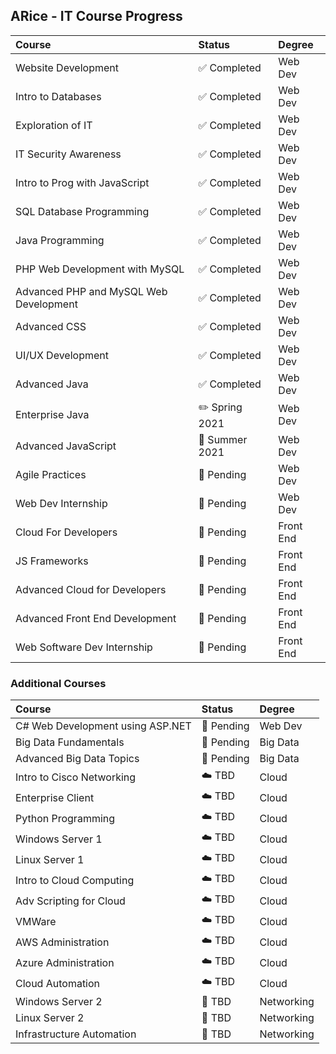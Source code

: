 ## ARice - IT Course Progress

| Course | Status | Degree |
| :------ | :------ | :------ |
| Website Development | ✅ Completed | Web Dev |
| Intro to Databases | ✅ Completed | Web Dev |
| Exploration of IT | ✅ Completed | Web Dev |
| IT Security Awareness | ✅ Completed | Web Dev |
| Intro to Prog with JavaScript | ✅ Completed | Web Dev |
| SQL Database Programming | ✅ Completed | Web Dev |
| Java Programming | ✅ Completed | Web Dev |
| PHP Web Development with MySQL | ✅ Completed | Web Dev |
| Advanced PHP and MySQL Web Development | ✅ Completed | Web Dev |
| Advanced CSS | ✅ Completed | Web Dev |
| UI/UX Development | ✅ Completed | Web Dev |
| Advanced Java | ✅ Completed | Web Dev |
| Enterprise Java | ✏️ Spring 2021 | Web Dev |
| Advanced JavaScript | 📅 Summer 2021 | Web Dev |
| Agile Practices | 📅 Pending | Web Dev |
| Web Dev Internship | 📅 Pending | Web Dev |
| Cloud For Developers | 📕 Pending | Front End|
| JS Frameworks | 📕 Pending  | Front End |
| Advanced Cloud for Developers | 📕 Pending  | Front End |
| Advanced Front End Development | 📕 Pending  | Front End |
| Web Software Dev Internship| 📕 Pending  | Front End |

### Additional Courses

| Course | Status | Degree |
| :------ | :------ | :------ |
| C# Web Development using ASP.NET | 📅 Pending | Web Dev |
| Big Data Fundamentals | 📘 Pending | Big Data |
| Advanced Big Data Topics | 📘 Pending | Big Data |
| Intro to Cisco Networking | ☁️ TBD | Cloud |
| Enterprise Client | ☁️ TBD| Cloud |
| Python Programming | ☁️ TBD | Cloud |
| Windows Server 1 | ☁️ TBD | Cloud |
| Linux Server 1 | ☁️ TBD | Cloud |
| Intro to Cloud Computing | ☁️ TBD | Cloud |
| Adv Scripting for Cloud | ☁️ TBD | Cloud |
| VMWare | ☁️ TBD | Cloud |
| AWS Administration | ☁️ TBD | Cloud |
| Azure Administration | ☁️ TBD | Cloud |
| Cloud Automation | ☁️ TBD | Cloud |
| Windows Server 2 | 📙 TBD | Networking |
| Linux Server 2 | 📙 TBD | Networking |
| Infrastructure Automation | 📙 TBD | Networking |
